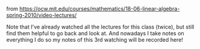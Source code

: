from https://ocw.mit.edu/courses/mathematics/18-06-linear-algebra-spring-2010/video-lectures/


Note that I've already watched all the lectures for this class (twice), but still find them helpful to go back and look at. And nowadays I take notes on everything I do so my notes of this 3rd watching will be recorded here!